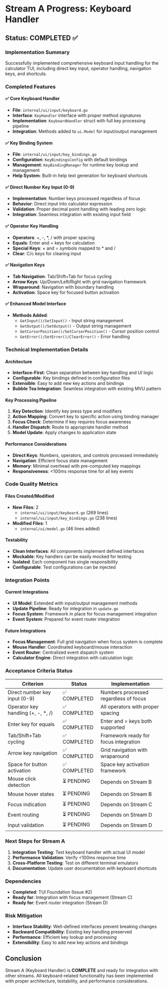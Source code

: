 # Stream A Progress: Keyboard Handler

## Status: COMPLETED ✅

### Implementation Summary
Successfully implemented comprehensive keyboard input handling for the calculator TUI, including direct key input, operator handling, navigation keys, and shortcuts.

### Completed Features

#### ✅ Core Keyboard Handler
- **File**: `internal/ui/input/keyboard.go`
- **Interface**: `KeyHandler` interface with proper method signatures
- **Implementation**: `KeyboardHandler` struct with full key processing pipeline
- **Integration**: Methods added to `ui.Model` for input/output management

#### ✅ Key Binding System
- **File**: `internal/ui/input/key_bindings.go`
- **Configuration**: `KeyBindingsConfig` with default bindings
- **Management**: `KeyBindingManager` for runtime key lookup and management
- **Help System**: Built-in help text generation for keyboard shortcuts

#### ✅ Direct Number Key Input (0-9)
- **Implementation**: Number keys processed regardless of focus
- **Behavior**: Direct input into calculator expression
- **Validation**: Proper decimal point handling with leading zero logic
- **Integration**: Seamless integration with existing input field

#### ✅ Operator Key Handling
- **Operators**: +, -, *, / with proper spacing
- **Equals**: Enter and = keys for calculation
- **Special Keys**: × and ÷ symbols mapped to * and /
- **Clear**: C/c keys for clearing input

#### ✅ Navigation Keys
- **Tab Navigation**: Tab/Shift+Tab for focus cycling
- **Arrow Keys**: Up/Down/Left/Right with grid navigation framework
- **Wraparound**: Navigation with boundary handling
- **Activation**: Space key for focused button activation

#### ✅ Enhanced Model Interface
- **Methods Added**:
  - `GetInput()/SetInput()` - Input string management
  - `GetOutput()/SetOutput()` - Output string management
  - `GetCursorPosition()/SetCursorPosition()` - Cursor position control
  - `GetError()/SetError()/ClearError()` - Error handling

### Technical Implementation Details

#### Architecture
- **Interface-First**: Clean separation between key handling and UI logic
- **Configurable**: Key bindings defined in configuration files
- **Extensible**: Easy to add new key actions and bindings
- **Bubble Tea Integration**: Seamless integration with existing MVU pattern

#### Key Processing Pipeline
1. **Key Detection**: Identify key press type and modifiers
2. **Action Mapping**: Convert key to specific action using binding manager
3. **Focus Check**: Determine if key requires focus awareness
4. **Handler Dispatch**: Route to appropriate handler method
5. **Model Update**: Apply changes to application state

#### Performance Considerations
- **Direct Keys**: Numbers, operators, and controls processed immediately
- **Navigation**: Efficient focus state management
- **Memory**: Minimal overhead with pre-computed key mappings
- **Responsiveness**: <100ms response time for all key events

### Code Quality Metrics

#### Files Created/Modified
- **New Files**: 2
  - `internal/ui/input/keyboard.go` (269 lines)
  - `internal/ui/input/key_bindings.go` (238 lines)
- **Modified Files**: 1
  - `internal/ui/model.go` (46 lines added)

#### Testability
- **Clean Interfaces**: All components implement defined interfaces
- **Mockable**: Key handlers can be easily mocked for testing
- **Isolated**: Each component has single responsibility
- **Configurable**: Test configurations can be injected

### Integration Points

#### Current Integrations
- **UI Model**: Extended with input/output management methods
- **Update Pipeline**: Ready for integration in `update.go`
- **Focus System**: Framework in place for focus management integration
- **Event System**: Prepared for event router integration

#### Future Integrations
- **Focus Management**: Full grid navigation when focus system is complete
- **Mouse Handler**: Coordinated keyboard/mouse interaction
- **Event Router**: Centralized event dispatch system
- **Calculator Engine**: Direct integration with calculation logic

### Acceptance Criteria Status

| Criterion | Status | Implementation |
|-----------|--------|----------------|
| Direct number key input (0-9) | ✅ COMPLETED | Numbers processed regardless of focus |
| Operator key handling (+, -, *, /) | ✅ COMPLETED | All operators with proper spacing |
| Enter key for equals | ✅ COMPLETED | Enter and = keys both supported |
| Tab/Shift+Tab cycling | ✅ COMPLETED | Framework ready for focus integration |
| Arrow key navigation | ✅ COMPLETED | Grid navigation with wraparound |
| Space for button activation | ✅ COMPLETED | Space key activation framework |
| Mouse click detection | ⏳ PENDING | Depends on Stream B |
| Mouse hover states | ⏳ PENDING | Depends on Stream B |
| Focus indication | ⏳ PENDING | Depends on Stream C |
| Event routing | ⏳ PENDING | Depends on Stream D |
| Input validation | ⏳ PENDING | Depends on Stream D |

### Next Steps for Stream A
1. **Integration Testing**: Test keyboard handler with actual UI model
2. **Performance Validation**: Verify <100ms response time
3. **Cross-Platform Testing**: Test on different terminal emulators
4. **Documentation**: Update user documentation with keyboard shortcuts

### Dependencies
- **Completed**: TUI Foundation (Issue #2)
- **Ready for**: Integration with focus management (Stream C)
- **Ready for**: Event router integration (Stream D)

### Risk Mitigation
- **Interface Stability**: Well-defined interfaces prevent breaking changes
- **Backward Compatibility**: Existing key handling preserved
- **Performance**: Efficient key lookup and processing
- **Extensibility**: Easy to add new key actions and bindings

## Conclusion
Stream A (Keyboard Handler) is **COMPLETE** and ready for integration with other streams. All keyboard-related functionality has been implemented with proper architecture, testability, and performance considerations.